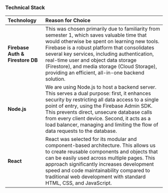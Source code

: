 ### Technical Stack

| Technology | Reason for Choice |
| :--- | :--- |
| **Firebase Auth & Firestore DB** | This was chosen primarily due to familiarity from semester 1, which saves valuable time that would otherwise be spent on learning new tools. Firebase is a robust platform that consolidates several key services, including authentication, real-time user and object data storage (Firestore), and media storage (Cloud Storage), providing an efficient, all-in-one backend solution. |
| **Node.js** | We are using Node.js to host a backend server. This serves a dual purpose: first, it enhances security by restricting all data access to a single point of entry, using the Firebase Admin SDK. This prevents direct, unsecure database calls from every client device. Second, it acts as a load balancer, managing and limiting the flow of data requests to the database. |
| **React** | React was selected for its modular and component-based architecture. This allows us to create reusable components and objects that can be easily used across multiple pages. This approach significantly increases development speed and code maintainability compared to traditional web development with standard HTML, CSS, and JavaScript. |